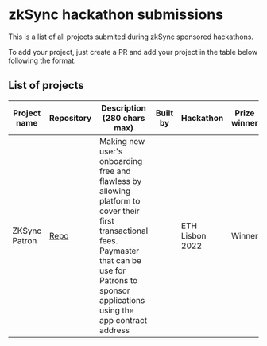 # zkSync hackathon submissions

This is a list of all projects submited during zkSync sponsored hackathons.

To add your project, just create a PR and add your project in the table below following the format.

## List of projects

| Project name  | Repository                                       | Description (280 chars max)                                                                                                                                                                               | Built by | Hackathon       | Prize winner | Keywords                       | Other info                                                                                                                                                          |
| ------------- | ------------------------------------------------ | --------------------------------------------------------------------------------------------------------------------------------------------------------------------------------------------------------- | -------- | --------------- | ------------ | ------------------------------ | ------------------------------------------------------------------------------------------------------------------------------------------------------------------- |
| ZKSync Patron | [Repo](https://github.com/pycckuu/zk-onboarding-service) | Making new user's onboarding free and flawless by allowing platform to cover their first transactional fees. Paymaster that can be use for Patrons to sponsor applications using the app contract address |          | ETH Lisbon 2022 | Winner       | paymaster, account abstraction | [Slides](https://docs.google.com/presentation/d/1V9PC0Q7O4xqM1YCN0C5m_ic3JBXsvfQe4C2tlQ0c718), [Video](https://www.loom.com/share/a0be318076d644a6ab2bf12cb76ca074) |
